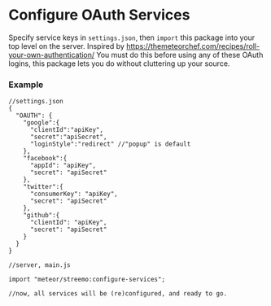 # Configure OAuth Services

Specify service keys in `settings.json`, then `import` this package into your top level on the server.
Inspired by https://themeteorchef.com/recipes/roll-your-own-authentication/
You must do this before using any of these OAuth logins, this package lets you do without cluttering up your source.
### Example

```
//settings.json
{
  "OAUTH": {
    "google":{
      "clientId":"apiKey",
      "secret":"apiSecret",
      "loginStyle":"redirect" //"popup" is default
    },
    "facebook":{
      "appId": "apiKey",
      "secret": "apiSecret"
    },
    "twitter":{
      "consumerKey": "apiKey",
      "secret": "apiSecret"
    },
    "github":{
      "clientId": "apiKey",
      "secret": "apiSecret"
    }
  }
}

//server, main.js

import "meteor/streemo:configure-services";

//now, all services will be (re)configured, and ready to go. 
```